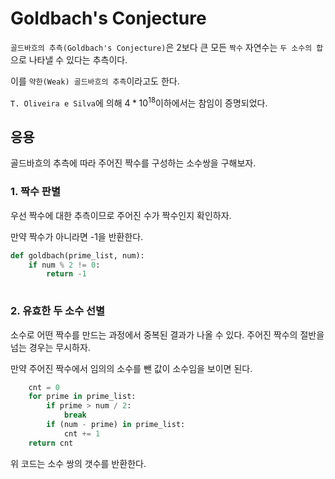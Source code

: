 # Goldbach's Conjecture

```골드바흐의 추측(Goldbach's Conjecture)```은 2보다 큰 모든 ```짝수``` 자연수는 ```두 소수의 합```으로 나타낼 수 있다는 추측이다.

이를 ```약한(Weak) 골드바흐의 추측```이라고도 한다.

```T. Oliveira e Silva```에 의해 $4 * 10^{18}$이하에서는 참임이 증명되었다.

## 응용

골드바흐의 추측에 따라 주어진 짝수를 구성하는 소수쌍을 구해보자.

### 1. 짝수 판별

우선 짝수에 대한 추측이므로 주어진 수가 짝수인지 확인하자.

만약 짝수가 아니라면 -1을 반환한다.

```Python
def goldbach(prime_list, num):
    if num % 2 != 0:
        return -1
    
```

### 2. 유효한 두 소수 선별

소수로 어떤 짝수를 만드는 과정에서 중복된 결과가 나올 수 있다. 주어진 짝수의 절반을 넘는 경우는 무시하자.

만약 주어진 짝수에서 임의의 소수를 뺀 값이 소수임을 보이면 된다.

```Python
    cnt = 0
    for prime in prime_list:
        if prime > num / 2:
            break
        if (num - prime) in prime_list:
            cnt += 1
    return cnt
```
위 코드는 소수 쌍의 갯수를 반환한다.
